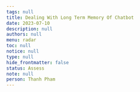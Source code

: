 ```yaml
---
tags: null
title: Dealing With Long Term Memory Of Chatbot
date: 2023-07-10
description: null
authors: null
menu: radar
toc: null
notice: null
type: null
hide_frontmatter: false
status: Assess
note: null
person: Thanh Pham
---
```


